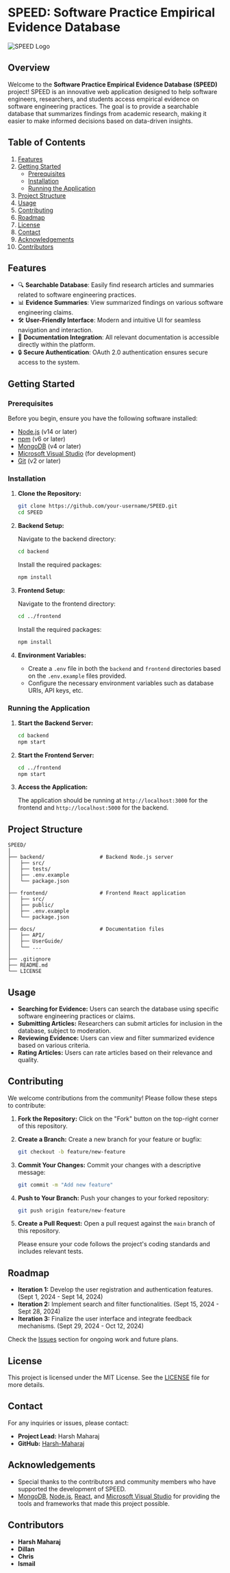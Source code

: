 # **SPEED: Software Practice Empirical Evidence Database**

![SPEED Logo](link-to-logo-if-available) <!-- Replace with actual logo URL if available -->

## **Overview**

Welcome to the **Software Practice Empirical Evidence Database (SPEED)** project! SPEED is an innovative web application designed to help software engineers, researchers, and students access empirical evidence on software engineering practices. The goal is to provide a searchable database that summarizes findings from academic research, making it easier to make informed decisions based on data-driven insights.

## **Table of Contents**

1. [Features](#features)
2. [Getting Started](#getting-started)
   - [Prerequisites](#prerequisites)
   - [Installation](#installation)
   - [Running the Application](#running-the-application)
3. [Project Structure](#project-structure)
4. [Usage](#usage)
5. [Contributing](#contributing)
6. [Roadmap](#roadmap)
7. [License](#license)
8. [Contact](#contact)
9. [Acknowledgements](#acknowledgements)
10. [Contributors](#contributors)

## **Features**

- 🔍 **Searchable Database**: Easily find research articles and summaries related to software engineering practices.
- 📊 **Evidence Summaries**: View summarized findings on various software engineering claims.
- 🛠 **User-Friendly Interface**: Modern and intuitive UI for seamless navigation and interaction.
- 📄 **Documentation Integration**: All relevant documentation is accessible directly within the platform.
- 🔒 **Secure Authentication**: OAuth 2.0 authentication ensures secure access to the system.

## **Getting Started**

### **Prerequisites**

Before you begin, ensure you have the following software installed:

- [Node.js](https://nodejs.org/) (v14 or later)
- [npm](https://www.npmjs.com/) (v6 or later)
- [MongoDB](https://www.mongodb.com/) (v4 or later)
- [Microsoft Visual Studio](https://visualstudio.microsoft.com/) (for development)
- [Git](https://git-scm.com/) (v2 or later)

### **Installation**

1. **Clone the Repository:**
   ```bash
   git clone https://github.com/your-username/SPEED.git
   cd SPEED
   ```

2. **Backend Setup:**

   Navigate to the backend directory:
   ```bash
   cd backend
   ```

   Install the required packages:
   ```bash
   npm install
   ```

3. **Frontend Setup:**

   Navigate to the frontend directory:
   ```bash
   cd ../frontend
   ```

   Install the required packages:
   ```bash
   npm install
   ```

4. **Environment Variables:**

   - Create a `.env` file in both the `backend` and `frontend` directories based on the `.env.example` files provided.
   - Configure the necessary environment variables such as database URIs, API keys, etc.

### **Running the Application**

1. **Start the Backend Server:**
   ```bash
   cd backend
   npm start
   ```

2. **Start the Frontend Server:**
   ```bash
   cd ../frontend
   npm start
   ```

3. **Access the Application:**

   The application should be running at `http://localhost:3000` for the frontend and `http://localhost:5000` for the backend.

## **Project Structure**

```plaintext
SPEED/
│
├── backend/                  # Backend Node.js server
│   ├── src/
│   ├── tests/
│   ├── .env.example
│   └── package.json
│
├── frontend/                 # Frontend React application
│   ├── src/
│   ├── public/
│   ├── .env.example
│   └── package.json
│
├── docs/                     # Documentation files
│   ├── API/
│   ├── UserGuide/
│   └── ...
│
├── .gitignore
├── README.md
└── LICENSE
```

## **Usage**

- **Searching for Evidence:** Users can search the database using specific software engineering practices or claims.
- **Submitting Articles:** Researchers can submit articles for inclusion in the database, subject to moderation.
- **Reviewing Evidence:** Users can view and filter summarized evidence based on various criteria.
- **Rating Articles:** Users can rate articles based on their relevance and quality.

## **Contributing**

We welcome contributions from the community! Please follow these steps to contribute:

1. **Fork the Repository:**
   Click on the "Fork" button on the top-right corner of this repository.

2. **Create a Branch:**
   Create a new branch for your feature or bugfix:
   ```bash
   git checkout -b feature/new-feature
   ```

3. **Commit Your Changes:**
   Commit your changes with a descriptive message:
   ```bash
   git commit -m "Add new feature"
   ```

4. **Push to Your Branch:**
   Push your changes to your forked repository:
   ```bash
   git push origin feature/new-feature
   ```

5. **Create a Pull Request:**
   Open a pull request against the `main` branch of this repository.

   Please ensure your code follows the project's coding standards and includes relevant tests.

## **Roadmap**

- **Iteration 1:** Develop the user registration and authentication features. (Sept 1, 2024 - Sept 14, 2024)
- **Iteration 2:** Implement search and filter functionalities. (Sept 15, 2024 - Sept 28, 2024)
- **Iteration 3:** Finalize the user interface and integrate feedback mechanisms. (Sept 29, 2024 - Oct 12, 2024)

Check the [Issues](https://github.com/your-username/SPEED/issues) section for ongoing work and future plans.

## **License**

This project is licensed under the MIT License. See the [LICENSE](LICENSE) file for more details.

## **Contact**

For any inquiries or issues, please contact:

- **Project Lead:** Harsh Maharaj
- **GitHub:** [Harsh-Maharaj](https://github.com/Harsh-Maharaj)

## **Acknowledgements**

- Special thanks to the contributors and community members who have supported the development of SPEED.
- [MongoDB](https://www.mongodb.com/), [Node.js](https://nodejs.org/), [React](https://reactjs.org/), and [Microsoft Visual Studio](https://visualstudio.microsoft.com/) for providing the tools and frameworks that made this project possible.

## **Contributors**

- **Harsh Maharaj**
- **Dillan**
- **Chris**
- **Ismail**
